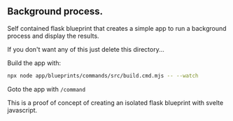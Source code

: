 ## Background process.

Self contained flask blueprint that
creates a simple app to run a background process
and display the results.

If you don't want any of this just delete this directory...

Build the app with:

```bash
npx node app/blueprints/commands/src/build.cmd.mjs -- --watch
```

Goto the app with `/command`

This is a proof of concept of creating an isolated flask blueprint
with svelte javascript.
